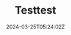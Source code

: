 ---
title: "Testtest"
description: 
date: 2024-03-25T05:24:02Z
image: 
math: 
license: 
hidden: false
comments: true
draft: true
---
